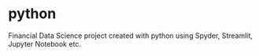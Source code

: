 # python
Financial Data Science project created with python using Spyder, Streamlit, Jupyter Notebook etc. 
